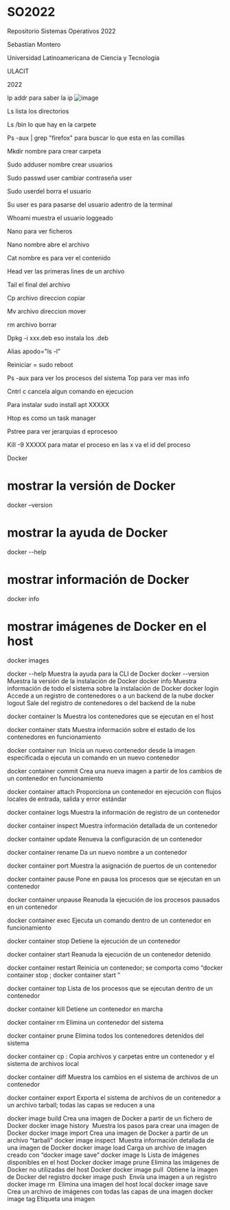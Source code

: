 # SO2022
Repositorio Sistemas Operativos 2022

Sebastian Montero

Universidad Latinoamericana de Ciencia y Tecnología

ULACIT

2022

Ip addr para saber la ip
![image](https://user-images.githubusercontent.com/106941865/185649082-79ee6ae5-6fdd-4d67-9c15-0b35960db8d2.png)


Ls lista los directorios

Ls /bin    lo que hay en la carpete




Ps -aux | grep "firefox"    para buscar lo que esta en las comillas



Mkdir nombre   para crear carpeta


Sudo adduser nombre   crear usuarios


Sudo passwd user   cambiar contraseña user

Sudo userdel borra el usuario

Su user   es para pasarse del usuario adentro de la terminal



Whoami   muestra el usuario loggeado


Nano para ver ficheros

Nano nombre abre el archivo


Cat nombre    es para ver el contenido 


Head ver las primeras lines de un archivo

Tail el final del archivo


Cp archivo direccion       copiar

Mv archivo direccion       mover



rm archivo borrar

Dpkg -i xxx.deb       eso instala los .deb




Alias apodo="ls -l"      

Reiniciar = sudo reboot


Ps -aux     para ver los procesos del sistema
Top       para ver mas info



Cntrl c    cancela algun comando en ejecucion 



Para instalar     sudo install apt XXXXX


Htop   es como un task manager


Pstree    para ver jerarquias d eprocesoo



Kill -9 XXXXX   para matar el proceso en las x va el id del proceso


Docker
# mostrar la versión de Docker
docker –version


# mostrar la ayuda de Docker
docker --help

# mostrar información de Docker
docker info

# mostrar imágenes de Docker en el host
docker images


docker --help	Muestra la ayuda para la CLI de Docker
docker --version	Muestra la versión de la instalación de Docker
docker info	Muestra información de todo el sistema sobre la instalación de Docker
docker login	Accede a un registro de contenedores o a un backend de la nube
docker logout	Sale del registro de contenedores o del backend de la nube


docker container ls	Muestra los contenedores que se ejecutan en el host

docker container stats	Muestra información sobre el estado de los contenedores en funcionamiento

docker container run <image>	Inicia un nuevo contenedor desde la imagen especificada o ejecuta un comando en un nuevo contenedor
  
docker container commit <container>	Crea una nueva imagen a partir de los cambios de un contenedor en funcionamiento
  
docker container attach <container>	Proporciona un contenedor en ejecución con flujos locales de entrada, salida y error estándar
  
docker container logs <container>	Muestra la información de registro de un contenedor
  
docker container inspect <container>	Muestra información detallada de un contenedor
  
docker container update <container>	Renueva la configuración de un contenedor
  
docker container rename <container> <new-name>	Da un nuevo nombre a un contenedor
  
docker container port <container>	Muestra la asignación de puertos de un contenedor
  
docker container pause <container>	Pone en pausa los procesos que se ejecutan en un contenedor
  
docker container unpause <container>	Reanuda la ejecución de los procesos pausados en un contenedor
  
docker container exec <container> <command>	Ejecuta un comando dentro de un contenedor en funcionamiento
  
docker container stop <container>	Detiene la ejecución de un contenedor
  
docker container start <container>	Reanuda la ejecución de un contenedor detenido
  
docker container restart <container>	Reinicia un contenedor; se comporta como “docker container stop <container>; docker container start <container>”
  
docker container top <container>	Lista de los procesos que se ejecutan dentro de un contenedor
  
docker container kill <container>	Detiene un contenedor en marcha
  
docker container rm <container>	Elimina un contenedor del sistema
  
docker container prune	Elimina todos los contenedores detenidos del sistema
  
docker container cp <container>:<source-path> <dest-path>	Copia archivos y carpetas entre un contenedor y el sistema de archivos local
  
docker container diff <container>	Muestra los cambios en el sistema de archivos de un contenedor
  
docker container export <container>	Exporta el sistema de archivos de un contenedor a un archivo tarball; todas las capas se reducen a una
  
  
  
docker image build	Crea una imagen de Docker a partir de un fichero de Docker
docker image history <image>	Muestra los pasos para crear una imagen de Docker
docker image import <tarball>	Crea una imagen de Docker a partir de un archivo “tarball”
docker image inspect <image>	Muestra información detallada de una imagen de Docker
docker image load	Carga un archivo de imagen creado con “docker image save”
docker image ls	Lista de imágenes disponibles en el host Docker
docker image prune	Elimina las imágenes de Docker no utilizadas del host Docker
docker image pull <image>	Obtiene la imagen de Docker del registro
docker image push <image>	Envía una imagen a un registro
docker image rm <image>	Elimina una imagen del host local
docker image save <image>	Crea un archivo de imágenes con todas las capas de una imagen
docker image tag <source-image> <target-image>	Etiqueta una imagen
